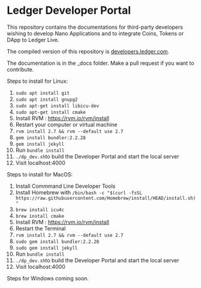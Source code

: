 # Ledger Developer Portal

This repository contains the documentations for third-party developers wishing to develop Nano Applications and to integrate Coins, Tokens or DApp to Ledger Live.

The compiled version of this repository is [developers.ledger.com](https://developers.ledger.com/).

The documentation is in the \_docs folder. Make a pull request if you want to contribute.

Steps to install for Linux:
1. `sudo apt install git`
2. `sudo apt install gnupg2`
3. `sudo apt-get install libicu-dev`
4. `sudo apt-get install cmake`
5. Install RVM : https://rvm.io/rvm/install
6. Restart your computer or virtual machine
7. `rvm install 2.7 && rvm --default use 2.7`
8. `gem install bundler:2.2.28`
9. `gem install jekyll`
10. Run `bundle install`
11. `./dp_dev.sh`to build the Developer Portal and start the local server
12. Visit localhost:4000 


Steps to install for MacOS: 
1. Install Commmand Line Developer Tools
2. Install Homebrew with `/bin/bash -c "$(curl -fsSL https://raw.githubusercontent.com/Homebrew/install/HEAD/install.sh)"`
3. `brew install icu4c`
4. `brew install cmake`
7. Install RVM : https://rvm.io/rvm/install
8. Restart the Terminal
9. `rvm install 2.7 && rvm --default use 2.7`
10. `sudo gem install bundler:2.2.28`
11. `sudo gem install jekyll`
12.  Run `bundle install`
13. `./dp_dev.sh`to build the Developer Portal and start the local server
14. Visit localhost:4000 


Steps for Windows coming soon.
